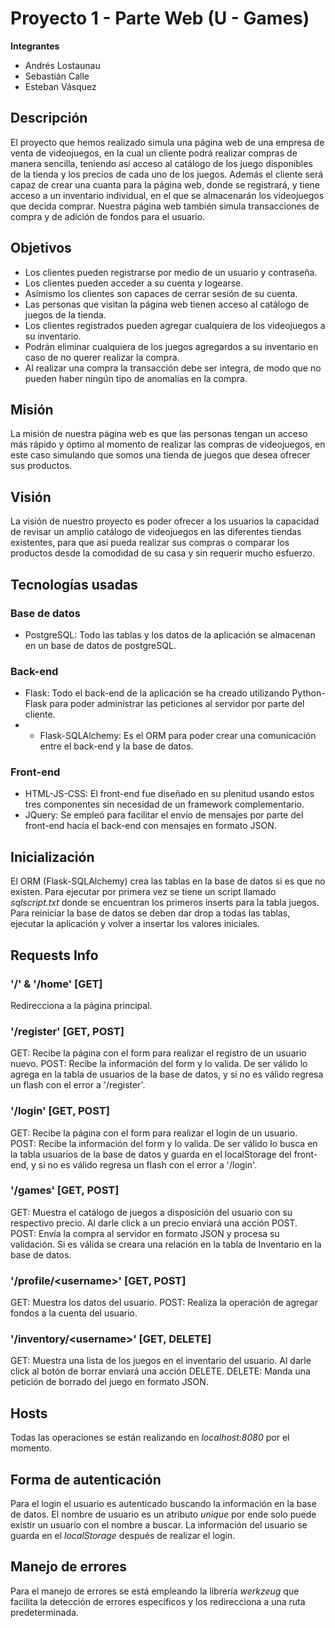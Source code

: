 # Proyecto 1 - Parte Web (U - Games)
**Integrantes**
- Andrés Lostaunau
- Sebastián Calle
- Esteban Vásquez
## Descripción
El proyecto que hemos realizado simula una página web de una empresa de venta de videojuegos, en la cual un cliente podrá realizar compras de manera sencilla, teniendo así acceso al catálogo de los juego disponibles de la tienda y los precios de cada uno de los juegos. Además el cliente será capaz de crear una cuanta para la página web, donde se registrará, y tiene acceso a un inventario individual, en el que se almacenarán los videojuegos que decida comprar. Nuestra página web también simula transacciones de compra y de adición de fondos para el usuario.
## Objetivos
- Los clientes pueden registrarse por medio de un usuario y contraseña.
- Los clientes pueden acceder a su cuenta y logearse.
- Asímismo los clientes son capaces de cerrar sesión de su cuenta.
- Las personas que visitan la página web tienen acceso al catálogo de juegos de la tienda.
- Los clientes registrados pueden agregar cualquiera de los videojuegos a su inventario.
- Podrán eliminar cualquiera de los juegos agregardos a su inventario en caso de no querer realizar la compra.
- Al realizar una compra la transacción debe ser integra, de modo que no pueden haber ningún tipo de anomalías en la compra.
## Misión
La misión de nuestra página web es que las personas tengan un acceso más rápido y óptimo al momento de realizar las compras de videojuegos, en este caso simulando que somos una tienda de juegos que desea ofrecer sus productos. 
## Visión
La visión de nuestro proyecto es poder ofrecer a los usuarios la capacidad de revisar un amplio catálogo de videojuegos en las diferentes tiendas existentes, para que así pueda realizar sus compras o comparar los productos desde la comodidad de su casa y sin requerir mucho esfuerzo. 
##  Tecnologías usadas
### Base de datos
- PostgreSQL: Todo las tablas y los datos de la aplicación se almacenan en un base de datos de postgreSQL.
### Back-end
- Flask: Todo el back-end de la aplicación se ha creado utilizando Python-Flask para poder administrar las peticiones al servidor por parte del cliente.
- - Flask-SQLAlchemy: Es el ORM para poder crear una comunicación entre el back-end y la base de datos.
### Front-end
- HTML-JS-CSS:  El front-end fue diseñado en su plenitud usando estos tres componentes sin necesidad de un framework complementario.
- JQuery: Se empleó para facilitar el envío de mensajes por parte del front-end hacia el back-end con mensajes en formato JSON.
## Inicialización
El ORM (Flask-SQLAlchemy) crea las tablas en la base de datos si es que no existen. Para ejecutar por primera vez se tiene un script llamado _sqlscript.txt_ donde se encuentran los primeros inserts para la tabla juegos. Para reiniciar la base de datos se deben dar drop a todas las tablas, ejecutar la aplicación y volver a insertar los valores iniciales.
## Requests Info
### '/' & '/home' [GET]
Redirecciona a la página principal.
### '/register' [GET, POST]
GET: Recibe la página con el form para realizar el registro de un usuario nuevo.
POST: Recibe la información del form y lo valida. De ser válido lo agrega en la tabla de usuarios de la base de datos, y si no es válido regresa un flash con el error a '/register'.
### '/login' [GET, POST]
GET: Recibe la página con el form para realizar el login de un usuario.
POST: Recibe la información del form y lo valida. De ser válido lo busca en la tabla usuarios de la base de datos y guarda en el localStorage del front-end, y si no es válido regresa un flash con el error a '/login'.
### '/games' [GET, POST]
GET: Muestra el catálogo de juegos a disposición del usuario con su respectivo precio. Al darle click a un precio enviará una acción POST.
POST: Envía la compra al servidor en formato JSON y procesa su validación. Si es válida se creara una relación en la tabla de Inventario en la base de datos.
### '/profile/\<username>' [GET, POST]
GET: Muestra los datos del usuario.
POST: Realiza la operación de agregar fondos a la cuenta del usuario.
### '/inventory/\<username>' [GET, DELETE]
GET: Muestra una lista de los juegos en el inventario del usuario. Al darle click al botón de borrar enviará una acción DELETE.
DELETE: Manda una petición de borrado del juego en formato JSON.
## Hosts
Todas las operaciones se están realizando en _localhost:8080_ por el momento.
## Forma de autenticación
Para el login el usuario es autenticado buscando la información en la base de datos. El nombre de usuario es un atributo _unique_ por ende solo puede existir un usuario con el nombre a buscar. La información del usuario se guarda en el _localStorage_ después de realizar el login.
## Manejo de errores
Para el manejo de errores se está empleando la librería _werkzeug_ que facilita la detección de errores específicos y los redirecciona a una ruta predeterminada.
